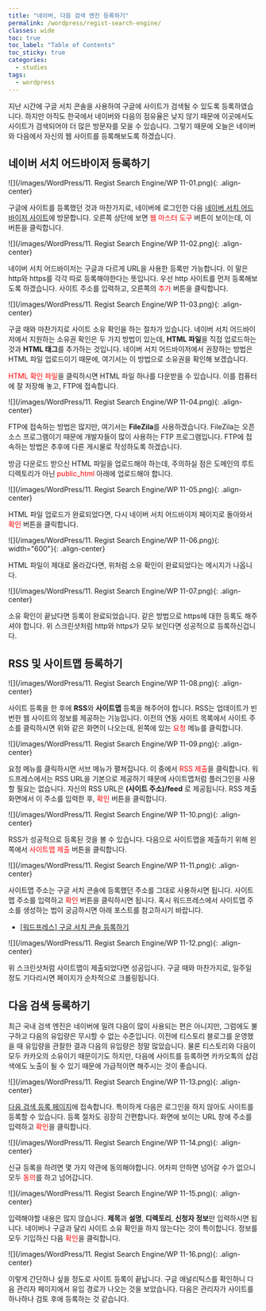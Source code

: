 ```yaml
---
title: "네이버, 다음 검색 엔진 등록하기"
permalink: /wordpress/regist-search-engine/
classes: wide
toc: true
toc_label: "Table of Contents"
toc_sticky: true
categories:
  - studies
tags:
  - wordpress
---
```


지난 시간에 구글 서치 콘솔을 사용하여 구글에 사이트가 검색될 수 있도록 등록하였습니다. 하지만 아직도 한국에서 네이버와 다음의 점유율은 낮지 않기 때문에 이곳에서도 사이트가 검색되어야 더 많은 방문자를 모을 수 있습니다. 그렇기 때문에 오늘은 네이버와 다음에서 자신의 웹 사이트를 등록해보도록 하겠습니다.

## 네이버 서치 어드바이저 등록하기

![](/images/WordPress/11. Regist Search Engine/WP 11-01.png){: .align-center}

구글에 사이트를 등록했던 것과 마찬가지로, 네이버에 로그인한 다음 [네이버 서치 어드바이저 사이트](https://searchadvisor.naver.com/)에 방문합니다. 오른쪽 상단에 보면 <span style="color:red">웹 마스터 도구</span> 버튼이 보이는데, 이 버튼을 클릭합니다.

![](/images/WordPress/11. Regist Search Engine/WP 11-02.png){: .align-center}

네이버 서치 어드바이저는 구글과 다르게 URL을 사용한 등록만 가능합니다. 이 말은 http와 https를 각각 따로 등록해야한다는 뜻입니다. 우선 http 사이트를 먼저 등록해보도록 하겠습니다. 사이트 주소를 입력하고, 오른쪽의 <span style="color:red">추가</span> 버튼을 클릭합니다.

![](/images/WordPress/11. Regist Search Engine/WP 11-03.png){: .align-center}

구글 때와 마찬가지로 사이트 소유 확인을 하는 절차가 있습니다. 네이버 서치 어드바이저에서 지원하는 소유권 확인은 두 가지 방법이 있는데, **HTML 파일**을 직접 업로드하는 것과 **HTML 태그**를 추가하는 것입니다. 네이버 서치 어드바이저에서 권장하는 방법은 HTML 파일 업로드이기 때문에, 여기서는 이 방법으로 소유권을 확인해 보겠습니다.

<span style="color:red">HTML 확인 파일</span>을 클릭하시면 HTML 파일 하나를 다운받을 수 있습니다. 이를 컴퓨터에 잘 저장해 놓고, FTP에 접속합니다.

![](/images/WordPress/11. Regist Search Engine/WP 11-04.png){: .align-center}

FTP에 접속하는 방법은 많지만, 여기서는 **FileZila**를 사용하겠습니다. FileZila는 오픈 소스 프로그램이기 때문에 개발자들이 많이 사용하는 FTP 프로그램입니다. FTP에 접속하는 방법은 추후에 다른 게시물로 작성하도록 하겠습니다.

방금 다운로드 받으신 HTML 파일을 업로드해야 하는데, 주의하실 점은 도메인의 루트 디렉토리가 아닌 <span style="color:red">public_html</span> 아래에 업로드해야 합니다.

![](/images/WordPress/11. Regist Search Engine/WP 11-05.png){: .align-center}

HTML 파일 업로드가 완료되었다면, 다시 네이버 서치 어드바이저 페이지로 돌아와서 <span style="color:red">확인</span> 버튼을 클릭합니다.

![](/images/WordPress/11. Regist Search Engine/WP 11-06.png){: width="600"}{: .align-center}

HTML 파일이 제대로 올라갔다면, 위처럼 소유 확인이 완료되었다는 메시지가 나옵니다.

![](/images/WordPress/11. Regist Search Engine/WP 11-07.png){: .align-center}

소유 확인이 끝났다면 등록이 완료되었습니다. 같은 방법으로 https에 대한 등록도 해주셔야 합니다. 위 스크린샷처럼 http와 https가 모두 보인다면 성공적으로 등록하신겁니다.

## RSS 및 사이트맵 등록하기

![](/images/WordPress/11. Regist Search Engine/WP 11-08.png){: .align-center}

사이트 등록을 한 후에 **RSS**와 **사이트맵** 등록을 해주어야 합니다. RSS는 업데이트가 빈번한 웹 사이트의 정보를 제공하는 기능입니다. 이전의 연동 사이트 목록에서 사이트 주소를 클릭하시면 위와 같은 화면이 나오는데, 왼쪽에 있는 <span style="color:red">요청</span> 메뉴를 클릭합니다.

![](/images/WordPress/11. Regist Search Engine/WP 11-09.png){: .align-center}

요청 메뉴를 클릭하시면 서브 메뉴가 펼쳐집니다. 이 중에서 <span style="color:red">RSS 제출</span>을 클릭합니다. 워드프레스에서는 RSS URL을 기본으로 제공하기 때문에 사이트맵처럼 플러그인을 사용할 필요는 없습니다. 자신의 RSS URL은 **(사이트 주소)/feed** 로 제공됩니다. RSS 제출 화면에서 이 주소를 입력한 후, <span style="color:red">확인</span> 버튼을 클릭합니다.

![](/images/WordPress/11. Regist Search Engine/WP 11-10.png){: .align-center}

RSS가 성공적으로 등록된 것을 볼 수 있습니다. 다음으로 사이트맵을 제출하기 위해 왼쪽에서 <span style="color:red">사이트맵 제출</span> 버튼을 클릭합니다.

![](/images/WordPress/11. Regist Search Engine/WP 11-11.png){: .align-center}

사이트맵 주소는 구글 서치 콘솔에 등록했던 주소를 그대로 사용하시면 됩니다. 사이트맵 주소를 입력하고 <span style="color:red">확인</span> 버튼을 클릭하시면 됩니다. 혹시 워드프레스에서 사이트맵 주소를 생성하는 법이 궁금하시면 아래 포스트를 참고하시기 바랍니다.

- [[워드프레스] 구글 서치 콘솔 등록하기](/wordpress/regist-google-search-console/)

![](/images/WordPress/11. Regist Search Engine/WP 11-12.png){: .align-center}

위 스크린샷처럼 사이트맵이 제출되었다면 성공입니다. 구글 때와 마찬가지로, 일주일 정도 기다리시면 페이지가 순차적으로 크롤링됩니다.

## 다음 검색 등록하기

최근 국내 검색 엔진은 네이버에 밀려 다음이 많이 사용되는 편은 아니지만, 그럼에도 불구하고 다음의 유입량은 무시할 수 없는 수준입니다. 이전에 티스토리 블로그를 운영했을 때 유입량을 관찰한 결과 다음의 유입량은 정말 많았습니다. 물론 티스토리와 다음이 모두 카카오의 소유이기 때문이기도 하지만, 다음에 사이트를 등록하면 카카오톡의 샵검색에도 노출이 될 수 있기 때문에 가급적이면 해주시는 것이 좋습니다.

![](/images/WordPress/11. Regist Search Engine/WP 11-13.png){: .align-center}

[다음 검색 등록 페이지](https://register.search.daum.net/index.daum)에 접속합니다. 특이하게 다음은 로그인을 하지 않아도 사이트를 등록할 수 있습니다. 등록 절차도 굉장히 간편합니다. 화면에 보이는 URL 창에 주소를 입력하고 <span style="color:red">확인</span>을 클릭합니다.

![](/images/WordPress/11. Regist Search Engine/WP 11-14.png){: .align-center}

신규 등록을 하려면 몇 가지 약관에 동의해야합니다. 어차피 안하면 넘어갈 수가 없으니 모두 <span style="color:red">동의</span>를 하고 넘어갑니다.

![](/images/WordPress/11. Regist Search Engine/WP 11-15.png){: .align-center}

입력해야할 내용은 많지 않습니다. **제목**과 **설명**, **디렉토리**, **신청자 정보**만 입력하시면 됩니다. 네이버나 구글과 달리 사이트 소유 확인을 하지 않는다는 것이 특이합니다. 정보를 모두 기입하신 다음 <span style="color:red">확인</span>을 클릭합니다.

![](/images/WordPress/11. Regist Search Engine/WP 11-16.png){: .align-center}

이렇게 간단하나 싶을 정도로 사이트 등록이 끝납니다. 구글 애널리틱스를 확인하니 다음 관리자 페이지에서 유입 경로가 나오는 것을 보았습니다. 다음은 관리자가 사이트를 하나하나 검토 후에 등록하는 것 같습니다.